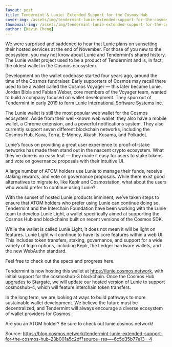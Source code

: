 ```yaml
---
layout: post
title: Tendermint & Lunie: Extended Support for the Cosmos Hub
cover-img: /assets/img/tendermint-lunie-extended-support-for-the-cosmos-hub.png
thumbnail-img: /assets/img/tendermint-lunie-extended-support-for-the-cosmos-hub.png
author: [Kevin Cheng]
---
```


We were surprised and saddened to hear that Lunie plans on sunsetting their hosted services at the end of November. For those of you new to the ecosystem, you may not know about Lunie and Tendermint’s shared history. The Lunie wallet project used to be a product of Tendermint and is, in fact, the oldest wallet in the Cosmos ecosystem.

Development on the wallet codebase started four years ago, around the time of the Cosmos fundraiser. Early supporters of Cosmos may recall there used to be a wallet called the Cosmos Voyager — this later became Lunie. Jordan Bibla and Fabian Weber, core members of the Voyager team, wanted to build a company focused on wallet development. They spun out of Tendermint in early 2019 to form Lunie International Software Systems Inc.

The Lunie wallet is still the most popular web wallet for the Cosmos ecosystem. Aside from their well-known web wallet, they also have a mobile wallet, a Chrome extension, and a powerful notifications system. They also currently support seven different blockchain networks, including the Cosmos Hub, Kava, Terra, E-Money, Akash, Kusama, and Polkadot.

Lunie’s focus on providing a great user experience to proof-of-stake networks has made them stand out in the nascent crypto ecosystem. What they’ve done is no easy feat — they made it easy for users to stake tokens and vote on governance proposals with their intuitive UI.

A large number of ATOM holders use Lunie to manage their funds, receive staking rewards, and vote on governance proposals. While there exist good alternatives to migrate to, like Keplr and Cosmostation, what about the users who would prefer to continue using Lunie?

With the sunset of hosted Lunie products imminent, we’ve taken steps to ensure that ATOM holders who prefer using Lunie can continue doing so. Tendermint and the Interchain Foundation have been working with the Lunie team to develop Lunie Light, a wallet specifically aimed at supporting the Cosmos Hub and blockchains built on recent versions of the Cosmos SDK.

While the wallet is called Lunie Light, it does not mean it will be light on features. Lunie Light will continue to have its core features within a web UI. This includes token transfers, staking, governance, and support for a wide variety of login options, including Keplr, the Ledger hardware wallets, and the new WebAuthn standard.

Feel free to check out the specs and progress here.

Tendermint is now hosting this wallet at https://lunie.cosmos.network, with initial support for the cosmoshub-3 blockchain. Once the Cosmos Hub upgrades to Stargate, we will update our hosted version of Lunie to support cosmoshub-4, which will feature interchain token transfers.

In the long term, we are looking at ways to build pathways to more sustainable wallet development. We believe the future must be decentralized, and Tendermint will always encourage a diverse ecosystem of wallet providers for Cosmos.

Are you an ATOM holder? Be sure to check out lunie.cosmos.network!

Source: https://blog.cosmos.network/tendermint-lunie-extended-support-for-the-cosmos-hub-23b001a5c2df?source=rss—-6c5d35b77e13—4
